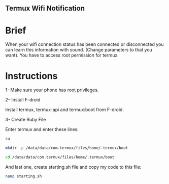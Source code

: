 ## Termux Wifi Notification
# Brief
When your wifi connection status has been connected or disconnected you can learn this information with sound. (Change parameters to that you want). You have to access root permission for termux. 

# Instructions

1- Make sure your phone has root privileges.

2- Install F-droid

Install termux, termux-api and termux:boot from F-droid. 

3- Create Ruby File

Enter termux and enter these lines:
```bash
su
```
```bash
mkdir -p /data/data/com.termux/files/home/.termux/boot
```
```bash
cd /data/data/com.termux/files/home/.termux/boot
```
And last one, create starting.sh file and copy my code to this file:

```bash
nano starting.sh
```
